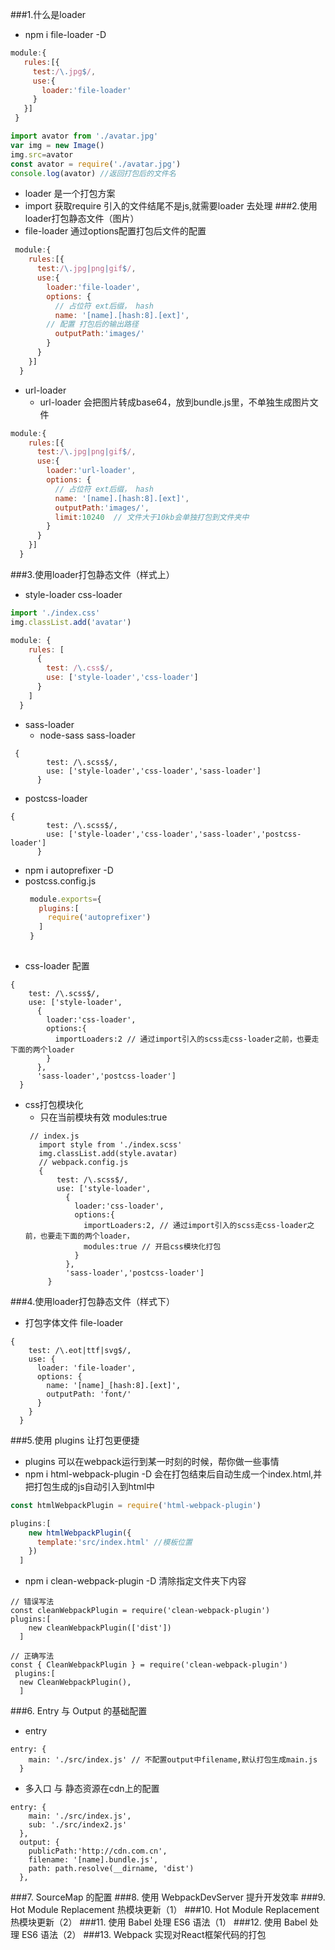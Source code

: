 ###1.什么是loader

- npm i file-loader -D
 ```javascript
 module:{
    rules:[{
      test:/\.jpg$/,
      use:{
        loader:'file-loader'
      }
    }]
  }
```
```javascript
import avator from './avatar.jpg'
var img = new Image()
img.src=avator
const avator = require('./avatar.jpg')
console.log(avator) //返回打包后的文件名
```
- loader 是一个打包方案
- import 获取require 引入的文件结尾不是js,就需要loader 去处理
###2.使用loader打包静态文件（图片）
- file-loader 通过options配置打包后文件的配置
```javascript
 module:{
    rules:[{
      test:/\.jpg|png|gif$/,
      use:{
        loader:'file-loader',
        options: {
          // 占位符 ext后缀， hash
          name: '[name].[hash:8].[ext]',
        // 配置 打包后的输出路径
          outputPath:'images/'
        }
      }
    }]
  }
```
- url-loader
   - url-loader 会把图片转成base64，放到bundle.js里，不单独生成图片文件
```javascript
module:{
    rules:[{
      test:/\.jpg|png|gif$/,
      use:{
        loader:'url-loader',
        options: {
          // 占位符 ext后缀， hash
          name: '[name].[hash:8].[ext]',
          outputPath:'images/',
          limit:10240  // 文件大于10kb会单独打包到文件夹中
        }
      }
    }]
  }
```   
###3.使用loader打包静态文件（样式上）
- style-loader css-loader
```javascript
import './index.css'
img.classList.add('avatar')
```
```javascript
module: {
    rules: [
      {
        test: /\.css$/,
        use: ['style-loader','css-loader']
      }
    ]
  }
```
- sass-loader
   - node-sass sass-loader
```
 {
        test: /\.scss$/,
        use: ['style-loader','css-loader','sass-loader']
      }
```   
- postcss-loader
```
{
        test: /\.scss$/,
        use: ['style-loader','css-loader','sass-loader','postcss-loader']
      }
```
   - npm i autoprefixer -D
   - postcss.config.js
       ```javascript
        module.exports={
          plugins:[
            require('autoprefixer')
          ]
        }
        
        ```
- css-loader 配置
```
{
    test: /\.scss$/,
    use: ['style-loader',
      {
        loader:'css-loader',
        options:{
          importLoaders:2 // 通过import引入的scss走css-loader之前，也要走下面的两个loader
        }
      },
      'sass-loader','postcss-loader']
  }
```

- css打包模块化
   - 只在当前模块有效 modules:true
   ```
    // index.js
      import style from './index.scss'
      img.classList.add(style.avatar)
      // webpack.config.js
      {
          test: /\.scss$/,
          use: ['style-loader',
            {
              loader:'css-loader',
              options:{
                importLoaders:2, // 通过import引入的scss走css-loader之前，也要走下面的两个loader，
                modules:true // 开启css模块化打包
              }
            },
            'sass-loader','postcss-loader']
        }
    ```

###4.使用loader打包静态文件（样式下）
- 打包字体文件   file-loader
```
{
    test: /\.eot|ttf|svg$/,
    use: {
      loader: 'file-loader',
      options: {
        name: '[name]_[hash:8].[ext]',
        outputPath: 'font/'
      }
    }
  }
```
###5.使用 plugins 让打包更便捷
- plugins 可以在webpack运行到某一时刻的时候，帮你做一些事情
- npm i html-webpack-plugin -D 会在打包结束后自动生成一个index.html,并把打包生成的js自动引入到html中
```javascript
const htmlWebpackPlugin = require('html-webpack-plugin')

plugins:[
    new htmlWebpackPlugin({
      template:'src/index.html' //模板位置
    })
  ]
```
- npm i clean-webpack-plugin -D  清除指定文件夹下内容 
```
// 错误写法
const cleanWebpackPlugin = require('clean-webpack-plugin')
plugins:[
    new cleanWebpackPlugin(['dist'])
  ]

// 正确写法
const { CleanWebpackPlugin } = require('clean-webpack-plugin')
 plugins:[
  new CleanWebpackPlugin(),
  ]
```
###6. Entry 与 Output 的基础配置
- entry
```
entry: {
    main: './src/index.js' // 不配置output中filename,默认打包生成main.js
  }
```
- 多入口 与 静态资源在cdn上的配置
```
entry: {
    main: './src/index.js',
    sub: './src/index2.js'
  },
  output: {
    publicPath:'http://cdn.com.cn',
    filename: '[name].bundle.js',
    path: path.resolve(__dirname, 'dist')
  },
```
###7. SourceMap 的配置
###8. 使用 WebpackDevServer 提升开发效率
###9. Hot Module Replacement 热模块更新（1）
###10. Hot Module Replacement 热模块更新（2）
###11. 使用 Babel 处理 ES6 语法（1）
###12. 使用 Babel 处理 ES6 语法（2）
###13. Webpack 实现对React框架代码的打包
